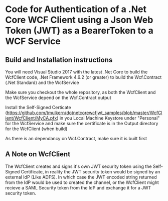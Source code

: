 #  Code for Authentication of a .Net Core WCF Client using a Json Web Token (JWT) as a BearerToken to a WCF Service

## Build and Installation instructions
You will need Visual Studio 2017 with the latest .Net Core to build the WcfClient code, .Net Framework 4.6.2 (or greater) to build the Wcf.Contract (.Net Standard) and the WcfService

Make sure you checkout the whole repository, as both the WcfClient and the WcfService depend on the Wcf.Contract output

Install the Self-Signed Certicate (https://github.com/tmulkern/dotnetcorewcfjwt_samples/blob/master/WcfClient/WcfClient/MyCA.pfx) in you Local Machine Keystore under "Personal" for the WcfService and make sure the certificate is in the Output directory for the WcfClient (when build)

As there is an dependancy on Wcf.Contract, make sure it is built first

## A Note on WcfClient
The WcfClient creates and signs it's own JWT security token using the Self-Signed Certificate, in reality the JWT security token would be signed by an external IdP (Like ADFS). In which case the JWT encoded string returned from the IdP would be used to created the channel, or the WcfClient might recieve a SAML Security token from the IdP and exchange it for a JWT security token.
